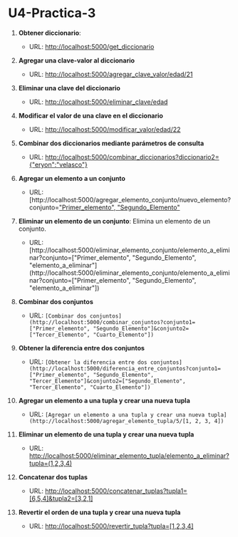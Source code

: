 # U4-Practica-3
1. **Obtener diccionario**:
   - URL: [http://localhost:5000/get_diccionario](http://localhost:5000/get_diccionario)
   
2. **Agregar una clave-valor al diccionario**
   - URL: [http://localhost:5000/agregar_clave_valor/edad/21](http://localhost:5000/agregar_clave_valor/edad/21)
   
3. **Eliminar una clave del diccionario**
   - URL: [http://localhost:5000/eliminar_clave/edad](http://localhost:5000/eliminar_clave/edad)

4. **Modificar el valor de una clave en el diccionario**
   - URL: [http://localhost:5000/modificar_valor/edad/22](http://localhost:5000/modificar_valor/edad/22)

5. **Combinar dos diccionarios mediante parámetros de consulta**
   - URL: [http://localhost:5000/combinar_diccionarios?diccionario2={"eryon":"velasco"}](http://localhost:5000/combinar_diccionarios?diccionario2={"eryon":"velasco"})

6. **Agregar un elemento a un conjunto**
   - URL: [http://localhost:5000/agregar_elemento_conjunto/nuevo_elemento?conjunto=["Primer_elemento", "Segundo_Elemento"](http://localhost:5000/agregar_elemento_conjunto/nuevo_elemento?conjunto=["Primer_elemento","Segundo_Elemento"])

7. **Eliminar un elemento de un conjunto**: Elimina un elemento de un conjunto.
   - URL: [http://localhost:5000/eliminar_elemento_conjunto/elemento_a_eliminar?conjunto=["Primer_elemento", "Segundo_Elemento", "elemento_a_eliminar"]      (http://localhost:5000/eliminar_elemento_conjunto/elemento_a_eliminar?conjunto=["Primer_elemento", "Segundo_Elemento", "elemento_a_eliminar"])

8. **Combinar dos conjuntos**
   - URL: `[Combinar dos conjuntos](http://localhost:5000/combinar_conjuntos?conjunto1=["Primer_elemento", "Segundo_Elemento"]&conjunto2=["Tercer_Elemento", "Cuarto_Elemento"])`

9. **Obtener la diferencia entre dos conjuntos**
   - URL: `[Obtener la diferencia entre dos conjuntos](http://localhost:5000/diferencia_entre_conjuntos?conjunto1=["Primer_elemento", "Segundo_Elemento", "Tercer_Elemento"]&conjunto2=["Segundo_Elemento", "Tercer_Elemento", "Cuarto_Elemento"])`

10. **Agregar un elemento a una tupla y crear una nueva tupla**
    - URL: `[Agregar un elemento a una tupla y crear una nueva tupla](http://localhost:5000/agregar_elemento_tupla/5/[1, 2, 3, 4])`


11. **Eliminar un elemento de una tupla y crear una nueva tupla**
    - URL: [http://localhost:5000/eliminar_elemento_tupla/elemento_a_eliminar?tupla=(1,2,3,4)](http://localhost:5000/eliminar_elemento_tupla/elemento_a_eliminar?tupla=(1,2,3,4))

12. **Concatenar dos tuplas**
    - URL: [http://localhost:5000/concatenar_tuplas?tupla1=[6,5,4]&tupla2=[3,2,1]](http://localhost:5000/concatenar_tuplas?tupla1=[6,5,4]&tupla2=[3,2,1])

13. **Revertir el orden de una tupla y crear una nueva tupla**
    - URL: [http://localhost:5000/revertir_tupla?tupla=[1,2,3,4]](http://localhost:5000/revertir_tupla?tupla=[1,2,3,4])

